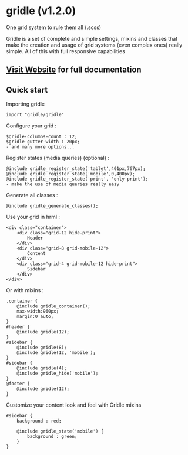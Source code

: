# gridle (v1.2.0)


One grid system to rule them all (.scss)

Gridle is a set of complete and simple settings, mixins and classes that make the creation and usage of grid systems (even complex ones) really simple. All of this with full responsive capabilities

## [Visit Website](http://gridle.org/) for full documentation



## Quick start
	
Importing gridle

	import "gridle/gridle"

Configure your grid :

	$gridle-columns-count : 12;
	$gridle-gutter-width : 20px;
	- and many more options...

Register states (media queries) (optional) :

	@include gridle_register_state('tablet',401px,767px);
	@include gridle_register_state('mobile',0,400px);
	@include gridle_register_state('print', 'only print');
	- make the use of media queries really easy

Generate all classes :

	@include gridle_generate_classes();

Use your grid in hrml :

	<div class="container">
		<div class="grid-12 hide-print">
			Header
		</div>
		<div class="grid-8 grid-mobile-12">
			Content
		</div>
		<div class="grid-4 grid-mobile-12 hide-print">
			Sidebar
		</div>
	</div>

Or with mixins :

	.container {
		@include gridle_container();
		max-width:960px;
		margin:0 auto;
	}
	#header {
		@include gridle(12);
	}
	#sidebar {
		@include gridle(8);
		@include gridle(12, 'mobile');
	}
	#sidebar {
		@include gridle(4);
		@include gridle_hide('mobile');
	}
	@footer {
		@include gridle(12);
	}

Customize your content look and feel with Gridle mixins

	#sidebar {
		background : red;

		@include gridle_state('mobile') {
			background : green;
		}
	}